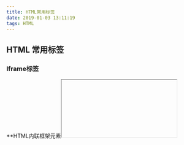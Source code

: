 ```yaml
---
title: HTML常用标签
date: 2019-01-03 13:11:19
tags: HTML
---
```


## HTML 常用标签

### Iframe标签

**HTML内联框架元素<iframe>**表示嵌套的浏览上下文, 有效地将另一个HTML页面嵌入到当前页面中。在HTML 4.01中，文档可能包含头部和正文，或头部和框架集，但不能包含正文和框架集。但是，<iframe>可以在正常的文档主体中使用。每个浏览上下文都有自己的会话历史记录和活动文档。包含嵌入内容的浏览上下文称为父浏览上下文。顶级浏览上下文（没有父级）通常是浏览器窗口。

> iframe目前用的比较少, 一些遗留项目会使用iframe

**属性**

1. `frameborder `, iframe默认会有一个很丑的边框, 所有在写iframe的时候, 加上属性`frameborder="0"`可以消除边框.
2. css写样式的时候, `width`可以是使用百分比或者像素, `height`只能是像素.
3. `name` , 通常与a标签结合使用.
4. `src`,  一般都是网址`src="http://www.baidu.com"`, 也可以是相对路径`src="./index.html"`, 嵌套空白页`src="about:blank"`或者是`src="#"`
5. `sandbox`, 如果指定了空字符串，该属性对呈现在iframe框架中的内容启用一些额外的限制条件。属性值可以是用空格分隔的一系列指定的字符串, 比如:`sandbox="allow-forms"`

- `allow-forms`:允许嵌入的浏览上下文可以提交表单。如果该关键字未使用，该操作将不可用。
- `allow-modals`: 允许内嵌浏览环境打开模态窗口。
- `allow-orientation-lock`: 允许内嵌浏览环境禁用屏幕朝向锁定

1. `srcdoc`, 该属性值可以是HTML代码，这些代码会被渲染到iframe中，如果同时指定了src属性，srcdoc会覆盖src所指向的页面。该属性最好能与sandbox和seamless属性一起使用。
2. `seamless`, 该布尔属性指示浏览器将iframe渲染成容器页面文档的一部分。例如，通过打被包含的文档的链接，在iframe页面的样式被渲染之前，父页面的CSS样式就可以应用在iframe中（除非被其他设置阻止）。

![](https://user-gold-cdn.xitu.io/2018/12/14/167aa9a68fd3ae49?w=914&h=708&f=png&s=145914)

------

### a标签

**HTML <a>** 元素  (或锚元素) 可以创建一个到其他网页、文件、同一页面内的位置、电子邮件地址或任何其他URL的超链接。

**属性**

1. `download`: 此属性指示浏览器下载URL或者文件而不是导航到它，因此将提示用户将其保存为本地文件。**此属性仅使用于[同源URL](https://developer.mozilla.org/zh-CN/docs/Web/Security/Same-origin_policy)**, 如果不是同源(同域), 将会导航到该URL, 例如:

- `<a href="http://127.0.0.1:8080/index.html" download="ss">下载</a>` 会下载同源的一个ss.html
- `<a href="http://qq.com" download="ss">下载</a>`, `download`无效, 导航到qq.com

1. `target`: 该属性指定在何处显示链接的资源。 取值为标签（tab），窗口（window），或框架（iframe）等浏览上下文的名称或其他关键词。

- `target="_self"`: 当前页面加载, 如果没有指定此属性的话, 该值是默认值.
- `target="_blank"`: 新窗口打开
- `target="_parent"`: 会加载到当前页面的父页面, 如果没有父页面,则等同于`_self`
- `targe="_top"`: 会加载到最上层页面, 祖先级页面, 当index1.thml包含index2.html, index2.html包含index3.html, 则index3.html中的跳转则会加载到index1.html上

1. `href`: 包含超链接指向的URL或URL片段。

- `<a href="qq.com">QQ</a>`: 点击QQ不会跳转到qq.com, 会把qq.com当成文件, **不是以.com为后缀就是网址,也可以是文件**
- `<a href="//qq.com">QQ</a>`, 不写协议的时候, 无协议绝对地址, 默认是当前页面协议, 是file协议, 就跳转file://qq.com, 是HTTP协议, 就跳转http://qq.com.
- `<a href="xxx.html">QQ</a>`, 相对路径, 路径只会以目录为参考, 如果在index.html中跳转, 并不会以index.html为前缀`index.html/xxx.html`, 会显示`xxx.html`
- `<a href="#1">QQ</a>`, 写锚点, 会自动加到后面, 不会发起请求, `index.html#1`, 虽然不会发起请求,但是页面会有变化.
- `<a href="?name=xxx">QQ</a>`, 写参数, 会自动加到后面, 并发起GET请求, `index.html?name=xxx`
- `<a href="javascript: alert(1)">QQ</a>`, 伪协议, 会执行js代码.
- `<a href="javascript:;">QQ</a>`, 伪协议, 使其标签点击不跳转
- `<a href="">QQ</a>`, 什么也不写, 页面会刷新, 跳转到了自己.

1. `name`: 和iframe配合使用

------

### form标签

**HTML <form>** **元素** 表示了文档中的一个区域，这个区域包含有交互控制元件，用来向web服务器提交信息。

> **a标签和form标签都是跳转, 区别就是a标签发起的是GET请求, form标签发起的是POST请求.**

**属性**

1. `action`: 提交(POST)数据所到的地方.`action="users"`, 就是提交到users, 一个处理这个form信息的程序所在的URL.
2. `autocomplete`: 用于指示 input 元素是否能够拥有一个默认值，这个默认值是由浏览器自动补全的。这个设定可以被属于这个form的子元素的 `autocomplete` 属性重载（覆盖）

- `off`: 在每一个用到的输入域里，用户必须显式的输入一个值，或者document 以它自己的方式提供自动补全；浏览器不会自动补全输入。
- `on`: 浏览器能够根据用户之前在form里输入的值自动补全。

1. `enctype`: 当 `method` 属性值为 `post 时`, enctype 是提交form给服务器的内容的 [MIME 类型](http://en.wikipedia.org/wiki/Mime_type)

- `application/x-www-form-urlencoded`: 如果属性未指定时的默认值
- `multipart/form-data`: 这个值用于一个 `type` 属性设置为 "file" 的 [``](https://developer.mozilla.org/zh-CN/docs/Web/HTML/Element/input) 元素。
- `text/plain (HTML5)`

1. `method`: 浏览器使用这种 [HTTP](https://developer.mozilla.org/en-US/docs/HTTP) 方式来提交 form, GET一般不用写, 如果是GET, 提交的数据会被作为查询参数, 并不会放到第四部分作为formdata, POST会把提交的数据放到formdata里, 如果要给POST加查询参数, 可以通过给URL加查询参数`?user=zzz`

- `post`: 指的是 HTTP [POST 方法](http://www.w3.org/Protocols/rfc2616/rfc2616-sec9.html#sec9.5) ; 表单数据会包含在表单体内然后发送给服务器.
- `get`: 指的是 HTTP [GET 方法](http://www.w3.org/Protocols/rfc2616/rfc2616-sec9.html#sec9.3); 表单数据会附加在 `action` 属性的URL中，并以 '?' 作为分隔符, 然后这样得到的 URI 再发送给服务器. 当这样做（数据暴露在URL里面）没什么副作用，或者表单仅包含ASCII字符时，再使用这种方法吧。

1. `target`: 和a标签相同
2. `name` : HTML5中，一个文档中的多个form当中，name必须唯一而不仅仅是一个空字符串. 也可以与**iframe标签**配合使用.

**如果form标签没有提交按钮, 则无法提交, html里只有form标签能提交数据**

------

### input标签

**HTML input 元素**用于为基于Web的表单创建交互式控件，以便接受来自用户的数据。使用input标签提交数据, 必须有name属性.

**属性**

1. `type` : 要呈现的控件类型

- `type="button"`: 普通按钮 <input type="button" value="提交" >
- `type="checkbox"`: 复选框。必须使用 value 属性定义此控件被提交时的值<input type="checkbox">
- `color`：[HTML5](https://developer.mozilla.org/zh-CN/docs/HTML/HTML5) 用于指定颜色的控件。<input type="color" >
- `date：`[HTML5](https://developer.mozilla.org/zh-CN/docs/HTML/HTML5) 用于输入日期的控件（年，月，日，不包括时间）。<input type="date">
- `datetime`：[HTML5](https://developer.mozilla.org/zh-CN/docs/HTML/HTML5) 基于 UTC 时区的日期时间输入控件（时，分，秒及几分之一秒）。<input type="datetime">
- `datetime-local`：[HTML5](https://developer.mozilla.org/zh-CN/docs/HTML/HTML5) 用于输入日期时间控件，不包含时区。<input type="datetime-local">
- `email`：[HTML5](https://developer.mozilla.org/zh-CN/docs/HTML/HTML5) 用于编辑 e-mail 的字段。 合适的时候可以使用 [`:valid`](https://developer.mozilla.org/zh-CN/docs/Web/CSS/:valid) 和 [`:invalid`](https://developer.mozilla.org/zh-CN/docs/Web/CSS/:invalid) CSS 伪类。<input type="email">
- `file`：此控件可以让用户选择文件。使用 accept 属性可以定义控件可以选择的文件类型。<input type="file">
- `hidden`：不显示在页面上的控件，但它的值会被提交到服务器。<input type="hidden">
- `image`：图片提交按钮。必须使用 src 属性定义图片的来源及使用 alt 定义替代文本。还可以使用 height 和 width 属性以像素为单位定义图片的大小。<input type="image" src="#">
- `month`：[HTML5](https://developer.mozilla.org/zh-CN/docs/HTML/HTML5) 用于输入年月的控件，不带时区。<input type="month">
- `number`: [HTML5](https://developer.mozilla.org/zh-CN/docs/HTML/HTML5) 用于输入浮点数的控件。<input type="number">
- `password`：一个值被遮盖的单行文本字段。使用 maxlength 指定可以输入的值的最大长度 。<input type="password">
- `radio`：单选按钮。必须使用 value 属性定义此控件被提交时的值。使用checked 必须指示控件是否缺省被选择。在同一个”单选按钮组“中，所有单选按钮的 name 属性使用同一个值； 一个单选按钮组中是，同一时间只有一个单选按钮可以被选择。<input type="radio" name="xxx"> <input type="radio" name="xxx">
- `reset`：用于将表单所内容设置为缺省值的按钮。<input type="reset">
- `search`：用于输入搜索字符串的单行文本字段。换行会被从输入的值中自动移除。<input type="search">
- `submit`：用于提交表单的按钮。<input type="submit">
- `tel`：[HTML5](https://developer.mozilla.org/zh-CN/docs/HTML/HTML5) 用于输入电话号码的控件；换行会被自动从输入的值中移除A，但不会执行其他语法。可以使用属性，比如 pattern 和 maxlength 来约束控件输入的值。恰当的时候，可以应用 [`:valid`](https://developer.mozilla.org/zh-CN/docs/Web/CSS/:valid) 和 [`:invalid`](https://developer.mozilla.org/zh-CN/docs/Web/CSS/:invalid) CSS 伪类。<input type="tel">
- `text`：单行字段；换行会将自动从输入的值中移除。<input type="text">
- `time`：[HTML5](https://developer.mozilla.org/zh-CN/docs/HTML/HTML5) 用于输入不含时区的时间控件。<input type="time">
- `url`：[HTML5](https://developer.mozilla.org/zh-CN/docs/HTML/HTML5) 用于编辑URL的字段。 The user may enter a blank or invalid address. 换行会被自动从输入值中移队。可以使用如：pattern 和 maxlength 样的属性来约束输入的值。 恰当的时候使可以应用 [`:valid`](https://developer.mozilla.org/zh-CN/docs/Web/CSS/:valid) 和 [`:invalid`](https://developer.mozilla.org/zh-CN/docs/Web/CSS/:invalid) CSS 伪类。<input type="url">
- `week`：[HTML5](https://developer.mozilla.org/zh-CN/docs/HTML/HTML5) 用于输入一个由星期-年组成的日期，日期不包括时区。<input type="week">

1. `accept`: 如果该元素的 **type** 属性的值`是file`,则该属性表明了服务器端可接受的文件类型；否则它将被忽略,该属性的值必须为一个逗号分割的列表,包含了多个唯一的内容类型声明：

   - 以 STOP 字符 (U+002E) 开始的文件扩展名。（例如：".jpg,.png,.doc"）

   - 一个有效的 MIME 类型，但没有扩展名
   - `audio/*` 表示音频文件 
   - `video/*` 表示视频文件
   - `image/*` 表示图片文件

2. `autocomplete`: 这个属性表示这个控件的值是否可被浏览器自动填充。如果**type**属性的值是hidden、checkbox、radio、file，或为按钮类型（button、submit、reset、image），则本属性被忽略。

3. `autofocus`: 这个布尔属性允许您指定的表单控件在页面加载时具有焦点（自动获得焦点），除非用户将其覆盖，例如通过键入不同的控件。文档中只有一个表单元素可以具有autofocus属性，它是一个布尔值。 如果type属性设置为隐藏则不能应用（即您不能自动获得焦点的属性设置为隐藏的控件）。

4. `disabled`: 这个布尔属性表示此表单控件不可用。 特别是在禁用的控件中， `click` 事件 [将不会被分发](http://www.whatwg.org/specs/web-apps/current-work/multipage/association-of-controls-and-forms.html#enabling-and-disabling-form-controls) 。 并且，禁用的控件的值在提交表单时也不会被提交。如果 **type** 属性为  hidden，此属性将被忽略。

5. [more](https://developer.mozilla.org/zh-CN/docs/Web/HTML/Element/Input)

------

### button标签

**HTML button 元素**表示一个可点击的按钮，可以用在[表单](https://developer.mozilla.org/en-US/docs/Learn/HTML/Forms)或文档其它需要使用简单标准按钮的地方

**input和button区别**: 是否是空元素, button有子元素, input没有

------

**属性**

1. `type`: button的类型

- `submit`:  此按钮将表单数据提交给服务器。如果未指定属性，或者属性动态更改为空值或无效值，则此值为默认值。
- `reset`:  此按钮重置所有组件为初始值。
- `button`: 此按钮没有默认行为。它可以有与元素事件相关的客户端脚本，当事件出现时可触发。
- menu: 此按钮打开一个由指定[``](https://developer.mozilla.org/zh-CN/docs/Web/HTML/Element/menu)元素进行定义的弹出菜单。
- 如果form表单里只有一个button标签, 那么这个button标签会自动升级为提交submit按钮

1. `name`: button的名称，与表单数据一起提交。
2. `value`: button的初始值。它定义的值与表单数据的提交按钮相关联。当表单中的数据被提交时，这个值便以参数的形式被递送至服务器。
3. [more](https://developer.mozilla.org/zh-CN/docs/Web/HTML/Element/button)

------

### 持续更新